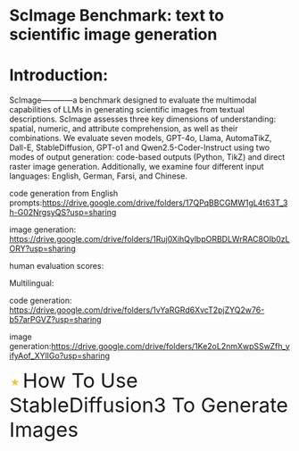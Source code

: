 # ScImage Benchmark: text to scientific image generation

# Introduction: 
ScImage————a benchmark designed to evaluate the multimodal capabilities of LLMs in generating scientific images from textual descriptions. ScImage assesses three key dimensions of understanding: spatial, numeric, and attribute comprehension, as well as their combinations. We evaluate seven models, GPT-4o, Llama, AutomaTikZ, Dall-E, StableDiffusion, GPT-o1 and Qwen2.5-Coder-Instruct using two modes of output generation: code-based outputs (Python, TikZ) and direct raster image generation. Additionally, we examine four different input languages: English, German, Farsi, and Chinese.
  
code generation from English prompts:https://drive.google.com/drive/folders/17QPqBBCGMW1gL4t63T_3h-G02NrgsyQS?usp=sharing

image generation: https://drive.google.com/drive/folders/1Ruj0XihQylbpORBDLWrRAC8OIb0zLORY?usp=sharing

human evaluation scores: 

Multilingual: 

code generation: https://drive.google.com/drive/folders/1vYaRGRd6XvcT2pjZYQ2w76-b57arPGVZ?usp=sharing

image generation:https://drive.google.com/drive/folders/1Ke2oL2nmXwpSSwZfh_yifyAof_XYlIGo?usp=sharing

<p align="left">
  <img src="Decorate_icons/star_icon.png" alt="star_logo_mini" width= "20" height="20"> 
  <span style="font-size: 36px;">How To Use StableDiffusion3 To Generate Images</span>
</p>


